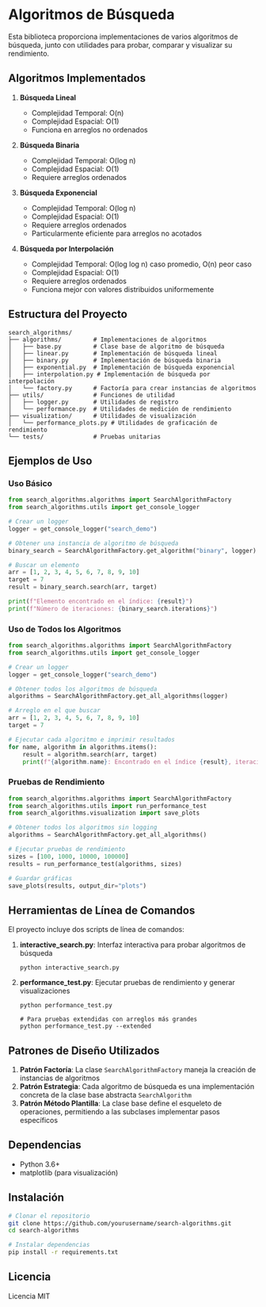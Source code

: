 # Algoritmos de Búsqueda

Esta biblioteca proporciona implementaciones de varios algoritmos de búsqueda, junto con utilidades para probar, comparar y visualizar su rendimiento.

## Algoritmos Implementados

1. **Búsqueda Lineal**

   - Complejidad Temporal: O(n)
   - Complejidad Espacial: O(1)
   - Funciona en arreglos no ordenados

2. **Búsqueda Binaria**

   - Complejidad Temporal: O(log n)
   - Complejidad Espacial: O(1)
   - Requiere arreglos ordenados

3. **Búsqueda Exponencial**

   - Complejidad Temporal: O(log n)
   - Complejidad Espacial: O(1)
   - Requiere arreglos ordenados
   - Particularmente eficiente para arreglos no acotados

4. **Búsqueda por Interpolación**
   - Complejidad Temporal: O(log log n) caso promedio, O(n) peor caso
   - Complejidad Espacial: O(1)
   - Requiere arreglos ordenados
   - Funciona mejor con valores distribuidos uniformemente

## Estructura del Proyecto

```
search_algorithms/
├── algorithms/         # Implementaciones de algoritmos
│   ├── base.py         # Clase base de algoritmo de búsqueda
│   ├── linear.py       # Implementación de búsqueda lineal
│   ├── binary.py       # Implementación de búsqueda binaria
│   ├── exponential.py  # Implementación de búsqueda exponencial
│   ├── interpolation.py # Implementación de búsqueda por interpolación
│   └── factory.py      # Factoría para crear instancias de algoritmos
├── utils/              # Funciones de utilidad
│   ├── logger.py       # Utilidades de registro
│   └── performance.py  # Utilidades de medición de rendimiento
├── visualization/      # Utilidades de visualización
│   └── performance_plots.py # Utilidades de graficación de rendimiento
└── tests/              # Pruebas unitarias
```

## Ejemplos de Uso

### Uso Básico

```python
from search_algorithms.algorithms import SearchAlgorithmFactory
from search_algorithms.utils import get_console_logger

# Crear un logger
logger = get_console_logger("search_demo")

# Obtener una instancia de algoritmo de búsqueda
binary_search = SearchAlgorithmFactory.get_algorithm("binary", logger)

# Buscar un elemento
arr = [1, 2, 3, 4, 5, 6, 7, 8, 9, 10]
target = 7
result = binary_search.search(arr, target)

print(f"Elemento encontrado en el índice: {result}")
print(f"Número de iteraciones: {binary_search.iterations}")
```

### Uso de Todos los Algoritmos

```python
from search_algorithms.algorithms import SearchAlgorithmFactory
from search_algorithms.utils import get_console_logger

# Crear un logger
logger = get_console_logger("search_demo")

# Obtener todos los algoritmos de búsqueda
algorithms = SearchAlgorithmFactory.get_all_algorithms(logger)

# Arreglo en el que buscar
arr = [1, 2, 3, 4, 5, 6, 7, 8, 9, 10]
target = 7

# Ejecutar cada algoritmo e imprimir resultados
for name, algorithm in algorithms.items():
    result = algorithm.search(arr, target)
    print(f"{algorithm.name}: Encontrado en el índice {result}, iteraciones: {algorithm.iterations}")
```

### Pruebas de Rendimiento

```python
from search_algorithms.algorithms import SearchAlgorithmFactory
from search_algorithms.utils import run_performance_test
from search_algorithms.visualization import save_plots

# Obtener todos los algoritmos sin logging
algorithms = SearchAlgorithmFactory.get_all_algorithms()

# Ejecutar pruebas de rendimiento
sizes = [100, 1000, 10000, 100000]
results = run_performance_test(algorithms, sizes)

# Guardar gráficas
save_plots(results, output_dir="plots")
```

## Herramientas de Línea de Comandos

El proyecto incluye dos scripts de línea de comandos:

1. **interactive_search.py**: Interfaz interactiva para probar algoritmos de búsqueda

   ```
   python interactive_search.py
   ```

2. **performance_test.py**: Ejecutar pruebas de rendimiento y generar visualizaciones

   ```
   python performance_test.py

   # Para pruebas extendidas con arreglos más grandes
   python performance_test.py --extended
   ```

## Patrones de Diseño Utilizados

1. **Patrón Factoría**: La clase `SearchAlgorithmFactory` maneja la creación de instancias de algoritmos
2. **Patrón Estrategia**: Cada algoritmo de búsqueda es una implementación concreta de la clase base abstracta `SearchAlgorithm`
3. **Patrón Método Plantilla**: La clase base define el esqueleto de operaciones, permitiendo a las subclases implementar pasos específicos

## Dependencias

- Python 3.6+
- matplotlib (para visualización)

## Instalación

```bash
# Clonar el repositorio
git clone https://github.com/yourusername/search-algorithms.git
cd search-algorithms

# Instalar dependencias
pip install -r requirements.txt
```

## Licencia

Licencia MIT
